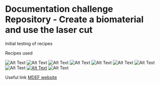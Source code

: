 # Documentation challenge Repository - Create a biomaterial and use the laser cut
Initial testing of recipes


Recipes used

![Alt Text](IMG_1778.jpg)
![Alt Text](IMG_1780.jpg)
![Alt Text](IMG_1779.jpg)
![Alt Text](IMG_1781.jpg)
![Alt Text](IMG_1823.jpg)
![Alt Text](IMG_1820.jpg)
![Alt Text](IMG_1788.jpg)
![Alt Text](IMG_1784.jpg)
[![Alt Text](Screenshot1.jpg)](https://youtu.be/Jzrix7-FOi0)
![Alt Text](266fc99c-7436-450c-83af-f53954283fe3.JPG9)


Useful link 
[MDEF website](https://mdef.fablabbcn.org/2023-24/year-1/t2/digital-prototyping-for-design/)
